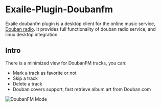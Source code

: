 Exaile-Plugin-Doubanfm
======================

Exaile doubanfm plugin is a desktop client for the online music service, [Douban radio](http://douban.fm "Douban FM"). It provides full functionality of douban radio service, and linux desktop integration.

Intro
-----

There is a minimized view for DoubanFM tracks, you can:
* Mark a track as favorite or not
* Skip a track
* Delete a track
* Douban covers support, fast retrieve album art from Douban.com

![DoubanFM Mode](http://www.flickr.com/photos/40741608@N08/4760493886/ "Douban FM Mode")



